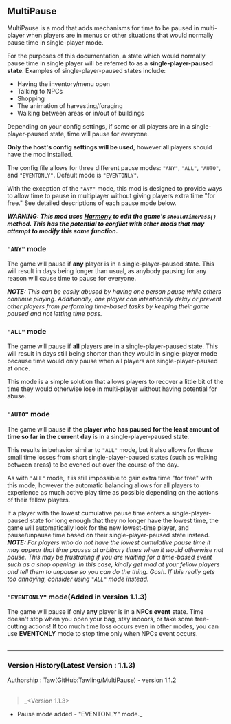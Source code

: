 ﻿## MultiPause
MultiPause is a mod that adds mechanisms for time to be paused in multi-player when players are in menus or other situations that would normally pause time in single-player mode.

For the purposes of this documentation, a state which would normally pause time in single player will be referred to as a **single-player-paused state**. Examples of
single-player-paused states include:

* Having the inventory/menu open
* Talking to NPCs
* Shopping
* The animation of harvesting/foraging
* Walking between areas or in/out of buildings

Depending on your config settings, if some or all players are in a single-player-paused state, time will pause for everyone.

**Only the host's config settings will be used**, however all players should have the mod installed.

The config file allows for three different pause modes: `"ANY"`, `"ALL"`, `"AUTO"`, and `"EVENTONLY"`. Default mode is `"EVENTONLY"`.

With the exception of the `"ANY"` mode, this mod is designed to provide ways to allow time to pause in multiplayer without giving players extra time "for free."
See detailed descriptions of each pause mode below.

***WARNING: This mod uses [Harmony](https://github.com/pardeike/Harmony) to edit the game's `shouldTimePass()` method. This has the potential to conflict with other mods that may attempt to modify this same function.***


### `"ANY"` mode
The game will pause if **any** player is in a single-player-paused state. This will result in days being longer than usual, as anybody pausing for any reason will cause time to
pause for everyone.

_**NOTE:** This can be easily abused by having one person pause while others continue playing. Additionally, one player can intentionally delay or prevent other players from
performing time-based tasks by keeping their game paused and not letting time pass._

### `"ALL"` mode
The game will pause if **all** players are in a single-player-paused state. This will result in days still being shorter than they would in single-player mode because time would
only pause when all players are single-player-paused at once.

This mode is a simple solution that allows players to recover a little bit of the time they would otherwise lose in multi-player without having potential for abuse.

### `"AUTO"` mode
The game will pause if **the player who has paused for the least amount of time so far in the current day** is in a single-player-paused state.

This results in behavior similar to `"ALL"` mode, but it also allows for those small time losses from short single-player-paused states (such as walking between areas) to be
evened out over the course of the day.

As with `"ALL"` mode, it is still impossible to gain extra time "for free" with this mode, however the automatic balancing allows for all players to experience as much active play
time as possible depending on the actions of their fellow players.

If a player with the lowest cumulative pause time enters a single-player-paused state for long enough that they no longer have the lowest time, the game will automatically look
for the new lowest-time player, and pause/unpause time based on their single-player-paused state instead.
_**NOTE:** For players who do not have the lowest cumulative pause time it may appear that time pauses at arbitrary times when it would otherwise not pause.
This may be frustrating if you are waiting for a time-based event such as a shop opening. In this case, kindly get mad at your fellow players and tell them to unpause so you can do the thing. Gosh. If this really gets too annoying, consider using `"ALL"` mode instead._

### `"EVENTONLY"` mode(Added in version 1.1.3)
The game will pause if only **any** player is in a **NPCs event** state.
Time doesn't stop when you open your bag, stay indoors, or take some tree-cutting actions!
If too much time loss occurs even in other modes, you can use **EVENTONLY** mode to stop time only when NPCs event occurs.<br/><br/>


<hr/>
<h3>Version History(Latest Version : 1.1.3)</h3>
Authorship : Taw(GitHub:Tawling/MultiPause) - version 1.1.2<br/><br/>


> _<Version 1.1.3><br/>
- Pause mode added - "EVENTONLY" mode._
